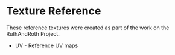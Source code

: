 # Texture Reference

These reference textures were created as part of the work on the
RuthAndRoth Project.

* UV - Reference UV maps